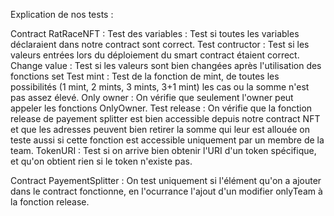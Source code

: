 Explication de nos tests :

Contract RatRaceNFT :
Test des variables :
Test si toutes les variables déclaraient dans notre contract sont correct.
Test contructor :
Test si les valeurs entrées lors du déploiement du smart contract étaient correct.
Change value :
Test si les valeurs sont bien changées après l'utilisation des fonctions set
Test mint :
Test de la fonction de mint, de toutes les possibilités (1 mint, 2 mints, 3 mints, 3+1 mint) les cas ou la somme n'est pas assez élevé.
Only owner :
On vérifie que seulement l'owner peut appeler les fonctions OnlyOwner.
Test release :
On vérifie que la fonction release de payement splitter est bien accessible depuis notre contract NFT et que les adresses peuvent bien retirer la somme qui leur est allouée on teste aussi si cette fonction est accessible uniquement par un membre de la team.
TokenURI :
Test si on arrive bien obtenir l'URI d'un token spécifique, et qu'on obtient rien si le token n'existe pas.

Contract PayementSplitter :
On test uniquement si l'élément qu'on a ajouter dans le contract fonctionne, en l'ocurrance l'ajout d'un modifier onlyTeam à la fonction release.
